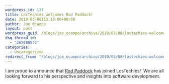 ```yaml
---
wordpress_id: 127
title: LosTechies welcomes Rod Paddock!
date: 2010-03-08T15:18:00+00:00
author: Joe Ocampo
layout: post
wordpress_guid: /blogs/joe_ocampo/archive/2010/03/08/lostechies-welcomes-rod-paddock.aspx
dsq_thread_id:
  - "262088573"
categories:
  - Uncategorized
redirect_from: "/blogs/joe_ocampo/archive/2010/03/08/lostechies-welcomes-rod-paddock.aspx/"
---
```

I am proud to announce that&nbsp;[Rod Paddock](/blogs/rodpaddock/)&nbsp;has joined LosTechies!&nbsp; We are all looking forward to his perspective and insights into software development.